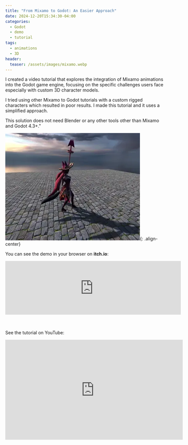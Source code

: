```yaml
---
title: "From Mixamo to Godot: An Easier Approach"
date: 2024-12-20T15:34:30-04:00
categories:
  - Godot
  - demo
  - tutorial
tags:
  - animations
  - 3D
header:
  teaser: /assets/images/mixamo.webp
---
```

I created a video tutorial that explores the integration of Mixamo animations into the Godot game engine, focusing on the specific challenges users face especially with custom 3D character models.

I tried using other Mixamo to Godot tutorials with a custom rigged characters which resulted in  poor results.  I made this tutorial and it uses a simplified approach.
	
This solution does not need Blender or any other tools other than Mixamo and Godot 4.3+."

![image-center](/assets/images/mixamo.webp){: .align-center}

You can see the demo in your browser on **itch.io**:

<iframe frameborder="0" src="https://itch.io/embed/3194299?border_width=2&amp;dark=true" width="554" height="169"><a href="https://antzgames.itch.io/mixamo-to-godot">From Mixamo to Godot:  An Easier Approach! by Antz</a></iframe>

&nbsp;

See the tutorial on YouTube:

<iframe width="560" height="315" src="https://www.youtube.com/embed/xFsEL5oAATc?si=BlXzp9u2FxRPL5QV" title="YouTube video player" frameborder="0" allow="accelerometer; autoplay; clipboard-write; encrypted-media; gyroscope; picture-in-picture; web-share" referrerpolicy="strict-origin-when-cross-origin" allowfullscreen></iframe>